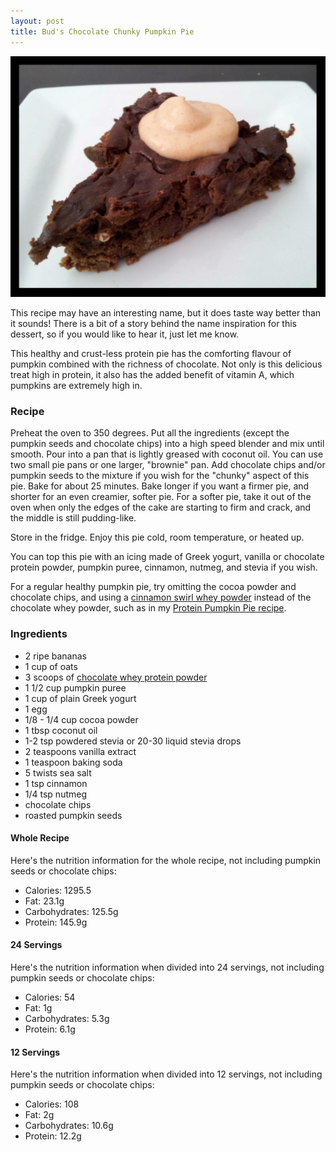 ```yaml
---
layout: post
title: Bud's Chocolate Chunky Pumpkin Pie
---
```


![Chocolate Chunky Pumpkin Pie](/images/chocolate_chunky_pumpkin_pie.jpg)

This recipe may have an interesting name, but it does taste way better than it sounds! There is a bit of a story behind the name inspiration for this dessert, so if you would like to hear it, just let me know.

This healthy and crust-less protein pie has the comforting flavour of pumpkin combined with the richness of chocolate. Not only is this delicious treat high in protein, it also has the added benefit of vitamin A, which pumpkins are extremely high in. 

### Recipe
Preheat the oven to 350 degrees. Put all the ingredients (except the pumpkin seeds and chocolate chips) into a high speed blender and mix until smooth. Pour into a pan that is lightly greased with coconut oil. You can use two small pie pans or one larger, "brownie" pan. Add chocolate chips and/or pumpkin seeds to the mixture if you wish for the "chunky" aspect of this pie. Bake for about 25 minutes. Bake longer if you want a firmer pie, and shorter for an even creamier, softer pie. For a softer pie, take it out of the oven when only the edges of the cake are starting to firm and crack, and the middle is still pudding-like.

Store in the fridge. Enjoy this pie cold, room temperature, or heated up. 

You can top this pie with an icing made of Greek yogurt, vanilla or chocolate protein powder, pumpkin puree, cinnamon, nutmeg, and stevia if you wish. 

For a regular healthy pumpkin pie, try omitting the cocoa powder and chocolate chips, and using a [cinnamon swirl whey powder](http://halfwhey.com/products/205) instead of the chocolate whey powder, such as in my [Protein Pumpkin Pie recipe](http://teri-lynn.ca/2014/11/17/protein-pumpkin-pie/). 

### Ingredients 
- 2 ripe bananas
- 1 cup of oats
- 3 scoops of [chocolate whey protein powder](http://halfwhey.com/) 
- 1 1/2 cup pumpkin puree 
- 1 cup of plain Greek yogurt
- 1 egg 
- 1/8 - 1/4 cup cocoa powder
- 1 tbsp coconut oil
- 1-2 tsp powdered stevia or 20-30 liquid stevia drops 
- 2 teaspoons vanilla extract
- 1 teaspoon baking soda
- 5 twists sea salt
- 1 tsp cinnamon 
- 1/4 tsp nutmeg
- chocolate chips 
- roasted pumpkin seeds 

#### Whole Recipe
Here's the nutrition information for the whole recipe, not including pumpkin seeds or chocolate chips:

- Calories: 1295.5  
- Fat: 23.1g
- Carbohydrates: 125.5g
- Protein: 145.9g 

#### 24 Servings 
Here's the nutrition information when divided into 24 servings, not including pumpkin seeds or chocolate chips:

- Calories: 54
- Fat: 1g
- Carbohydrates: 5.3g
- Protein: 6.1g 
 
#### 12 Servings
Here's the nutrition information when divided into 12 servings, not including pumpkin seeds or chocolate chips:

- Calories: 108
- Fat: 2g
- Carbohydrates: 10.6g
- Protein: 12.2g 
 
